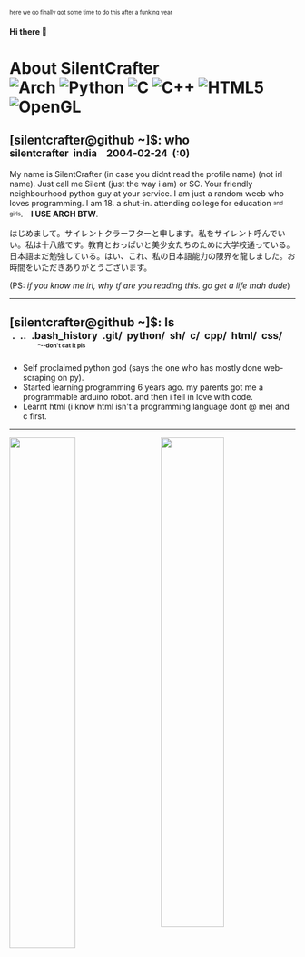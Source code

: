 <sub><sup> here we go finally got some time to do this after a funking year </sup></sub>
#### Hi there 👋
# About SilentCrafter <br> ![Arch](https://img.shields.io/badge/Arch%20Linux-1793D1?logo=arch-linux&logoColor=fff&style=for-the-badge) ![Python](https://img.shields.io/badge/python-3670A0?style=for-the-badge&logo=python&logoColor=ffdd54) ![C](https://img.shields.io/badge/c-%2300599C.svg?style=for-the-badge&logo=c&logoColor=white) ![C++](https://img.shields.io/badge/c++-%2300599C.svg?style=for-the-badge&logo=c%2B%2B&logoColor=white) ![HTML5](https://img.shields.io/badge/html5-%23E34F26.svg?style=for-the-badge&logo=html5&logoColor=white) ![OpenGL](https://img.shields.io/badge/OpenGL-%23FFFFFF.svg?style=for-the-badge&logo=opengl)
## [silentcrafter@github ~]$: who <br> <sub>silentcrafter&nbsp;&nbsp;india&nbsp;&nbsp;&nbsp;&nbsp;2004-02-24&nbsp;&nbsp;(:0)</sub>

My name is SilentCrafter (in case you didnt read the profile name) (not irl name). Just call me Silent (just the way i am) or SC. Your friendly neighbourhood python guy at your service. I am just a random weeb who loves programming. I am 18. a shut-in. attending college for education <sub><sup>and girls</sup></sub>.　**I USE ARCH BTW**.

はじめまして。サイレントクラーフターと申します。私をサイレント呼んでいい。私は十八歳です。教育とおっぱいと美少女たちのために大学校通っている。日本語まだ勉強している。はい、これ、私の日本語能力の限界を龍しました。お時間をいただきありがとうございます。

(PS: _if you know me irl, why tf are you reading this. go get a life mah dude_)

---

## [silentcrafter@github ~]$: ls <br> <sub>&nbsp;.&nbsp;&nbsp;..&nbsp;&nbsp;.bash_history&nbsp;&nbsp;.git/&nbsp;&nbsp;python/&nbsp;&nbsp;sh/&nbsp;&nbsp;c/&nbsp;&nbsp;cpp/&nbsp;&nbsp;html/&nbsp;&nbsp;css/ <br> &nbsp;&nbsp;&nbsp;&nbsp;&nbsp;&nbsp;&nbsp;&nbsp;&nbsp;&nbsp;&nbsp;&nbsp;<sub><sup><sup>^--don't cat it pls</sup></sup></sub>
  
  - Self proclaimed python god (says the one who has mostly done web-scraping on py). 
  - Started learning programming 6 years ago. my parents got me a programmable arduino robot. and then i fell in love with code. 
  - Learnt html (i know html isn't a programming language dont @ me) and c first.
  
  ---
  <a href="https://github.com/Silent-Crater">
    <img src="https://github-readme-stats.vercel.app/api?username=Silent-Crafter&count_private=true&theme=radical" align="left" width="48%">
  </a>
  <a href="https://github.com/Silent-Crater">
    <img src="https://github-readme-stats.vercel.app/api/top-langs/?username=Silent-Crafter&layout=compact&theme=chartreuse-dark" align="right" width="47%">
  </a>
